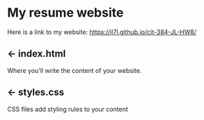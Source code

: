 # My resume website

Here is a link to my website: https://jl7l.github.io/cit-384-JL-HW8/

## ← index.html

Where you'll write the content of your website.

## ← styles.css

CSS files add styling rules to your content
